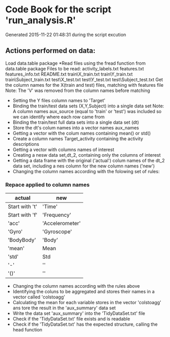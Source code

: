 # Code Book for the script 'run_analysis.R'
Generated 2015-11-22 01:48:31 during the script excution

## Actions performed on data:

Load data.table package
*Read files using the fread function from data.table package
Files to be read:
activity_labels.txt
features.txt
features_info.txt
README.txt
train\X_train.txt
train\Y_train.txt
train\Subject_train.txt
test\X_test.txt
test\Y_test.txt
test\Subject_test.txt
Get the column names for the X(train and test) files, matching with features file
Note: The 'V' was removed from the column  names before matching
* Setting the Y files column names to 'Target'
* Binding the train/test data sets (X,Y,Subject) into a single data set
Note: A column names aux_source (equal to 'train' or 'test') was included so we can identify where each row came from 
* Binding the train/test full data sets into a single data set (dt)
* Store the dt's colum names into a vector names aux_names
* Getting a vector with the colum names containing mean() or std() 
* Create a column names Target_activity containing the activity descriptions
* Getting a vector with columns names of interest
* Creating a nesw data set,dt_2, containing only the columns of interest
* Getting a data frame with the original ('actual') colum names of the dt_2 data set, including  a nes column for the new column names ('new')
* Changing the column names according with the folowing set of rules:

### Repace applied to column names

actual       | new
--------------------|------------
Start with 't'           | 'Time'
Start with 'f'      | 'Frequency'
'acc'     | 'Accelerometer'
'Gyro'     | 'Gyroscope'
'BodyBody'     | 'Body'
'mean'     | Mean
'std'     | Std
'-'     | ''
'()'     | ''

* Changing the column names according with the rules above
* Identifying the coluns to be aggregated and stores their names in a vector called 'colstoagg' 
* Calculating the mean for each variable stores in the vector 'colstoagg' ans tore the result in the   'aux_summary' data set
* Write the data set 'aux_summary' into the 'TidyDataSet.txt' file 
* Check if the 'TidyDataSet.txt' file exists and is readable
* Check if the 'TidyDataSet.txt'  has  the expected structure, calling the head function 
